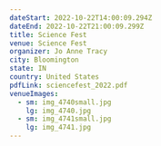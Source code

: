 ```yaml
---
dateStart: 2022-10-22T14:00:09.294Z
dateEnd: 2022-10-22T21:00:09.299Z
title: Science Fest
venue: Science Fest
organizer: Jo Anne Tracy
city: Bloomington
state: IN
country: United States
pdfLink: sciencefest_2022.pdf
venueImages:
  - sm: img_4740small.jpg
    lg: img_4740.jpg
  - sm: img_4741small.jpg
    lg: img_4741.jpg
---
```

